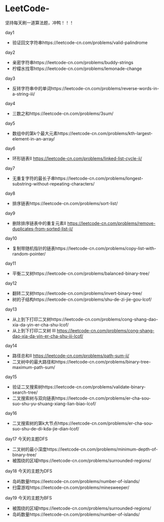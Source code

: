 # LeetCode-
坚持每天刷一道算法题，冲鸭！！！

day1 

- 验证回文字符串https://leetcode-cn.com/problems/valid-palindrome 

day2

- 亲密字符串https://leetcode-cn.com/problems/buddy-strings
- 柠檬水找零https://leetcode-cn.com/problems/lemonade-change

day3

- 反转字符串中的单词https://leetcode-cn.com/problems/reverse-words-in-a-string-iii/

day4

- 三数之和https://leetcode-cn.com/problems/3sum/

day5

- 数组中的第k个最大元素https://leetcode-cn.com/problems/kth-largest-element-in-an-array/

day6

- 环形链表II https://leetcode-cn.com/problems/linked-list-cycle-ii/

day7

- 无重复字符的最长子串https://leetcode-cn.com/problems/longest-substring-without-repeating-characters/

day8

- 排序链表https://leetcode-cn.com/problems/sort-list/

day9

- 删除排序链表中的重复元素II https://leetcode-cn.com/problems/remove-duplicates-from-sorted-list-ii/

day10

- 复制带随机指针的链表https://leetcode-cn.com/problems/copy-list-with-random-pointer/

day11

- 平衡二叉树https://leetcode-cn.com/problems/balanced-binary-tree/

day12

- 翻转二叉树https://leetcode-cn.com/problems/invert-binary-tree/
- 树的子结构https://leetcode-cn.com/problems/shu-de-zi-jie-gou-lcof/

day13

- 从上到下打印二叉树https://leetcode-cn.com/problems/cong-shang-dao-xia-da-yin-er-cha-shu-lcof/
- 从上到下打印二叉树 III https://leetcode-cn.com/problems/cong-shang-dao-xia-da-yin-er-cha-shu-iii-lcof/

day14

- 路径总和II https://leetcode-cn.com/problems/path-sum-ii/
- 二叉树中的最大路径和https://leetcode-cn.com/problems/binary-tree-maximum-path-sum/

day15

- 验证二叉搜索树https://leetcode-cn.com/problems/validate-binary-search-tree/
- 二叉搜索树与双向链表https://leetcode-cn.com/problems/er-cha-sou-suo-shu-yu-shuang-xiang-lian-biao-lcof/

day16

- 二叉搜索树的第k大节点https://leetcode-cn.com/problems/er-cha-sou-suo-shu-de-di-kda-jie-dian-lcof/

day17
今天的主题DFS
- 二叉树的最小深度https://leetcode-cn.com/problems/minimum-depth-of-binary-tree/
- 被围绕的区域https://leetcode-cn.com/problems/surrounded-regions/

day18
今天的主题为DFS
- 岛屿数量https://leetcode-cn.com/problems/number-of-islands/
- 扫雷游戏https://leetcode-cn.com/problems/minesweeper/

day19
今天的主题为BFS
- 被围绕的区域https://leetcode-cn.com/problems/surrounded-regions/
- 岛屿数量https://leetcode-cn.com/problems/number-of-islands/

